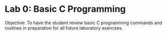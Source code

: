 # Lab 0: Basic C Programming 
Objective: To have the student review basic C programming commands and routines in
preparation for all future laboratory exercises.

